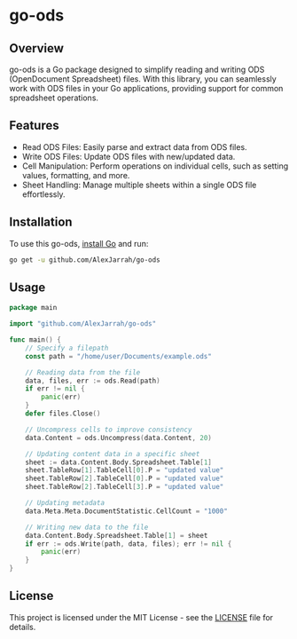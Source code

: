 # go-ods

## Overview

go-ods is a Go package designed to simplify reading and writing ODS (OpenDocument Spreadsheet) files. With this library, you can seamlessly work with ODS files in your Go applications, providing support for common spreadsheet operations.

## Features

- Read ODS Files: Easily parse and extract data from ODS files.
- Write ODS Files: Update ODS files with new/updated data.
- Cell Manipulation: Perform operations on individual cells, such as setting values, formatting, and more.
- Sheet Handling: Manage multiple sheets within a single ODS file effortlessly.

## Installation

To use this go-ods, [install Go](https://go.dev) and run:

```bash
go get -u github.com/AlexJarrah/go-ods
```

## Usage

```go
package main

import "github.com/AlexJarrah/go-ods"

func main() {
	// Specify a filepath
	const path = "/home/user/Documents/example.ods"

	// Reading data from the file
	data, files, err := ods.Read(path)
	if err != nil {
		panic(err)
	}
	defer files.Close()

	// Uncompress cells to improve consistency
	data.Content = ods.Uncompress(data.Content, 20)

	// Updating content data in a specific sheet
	sheet := data.Content.Body.Spreadsheet.Table[1]
	sheet.TableRow[1].TableCell[0].P = "updated value"
	sheet.TableRow[2].TableCell[0].P = "updated value"
	sheet.TableRow[2].TableCell[3].P = "updated value"

	// Updating metadata
	data.Meta.Meta.DocumentStatistic.CellCount = "1000"

	// Writing new data to the file
	data.Content.Body.Spreadsheet.Table[1] = sheet
	if err := ods.Write(path, data, files); err != nil {
		panic(err)
	}
}
```

## License

This project is licensed under the MIT License - see the [LICENSE](https://github.com/AlexJarrah/go-ods/blob/main/LICENSE) file for details.
